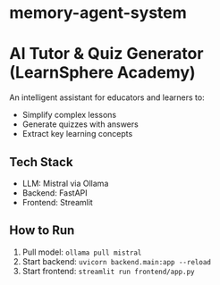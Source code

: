 # memory-agent-system
# AI Tutor & Quiz Generator (LearnSphere Academy)
An intelligent assistant for educators and learners to:
- Simplify complex lessons
- Generate quizzes with answers
- Extract key learning concepts
## Tech Stack
- LLM: Mistral via Ollama
- Backend: FastAPI
- Frontend: Streamlit
## How to Run
1. Pull model: `ollama pull mistral`
2. Start backend: `uvicorn backend.main:app --reload`
3. Start frontend: `streamlit run frontend/app.py`
